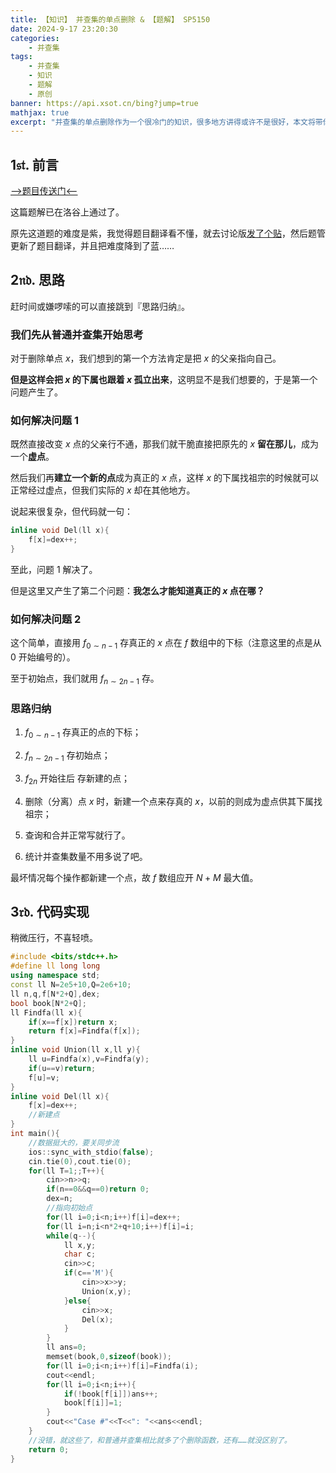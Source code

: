 ```yaml
---
title: 【知识】 并查集的单点删除 & 【题解】 SP5150
date: 2024-9-17 23:20:30
categories: 
    - 并查集
tags: 
    - 并查集
    - 知识
    - 题解
    - 原创
banner: https://api.xsot.cn/bing?jump=true
mathjax: true
excerpt: "并查集的单点删除作为一个很冷门的知识，很多地方讲得或许不是很好，本文将带你学会并查集的单点删除。"
---
```


## $\mathfrak{1st.}$ 前言

[-->题目传送门<--](https://www.luogu.com.cn/problem/SP5150)

这篇题解已在洛谷上通过了。

原先这道题的难度是紫，我觉得题目翻译看不懂，就去讨论版[发了个贴](https://www.luogu.com.cn/discuss/820298)，然后题管更新了题目翻译，并且把难度降到了蓝……

## $\mathfrak{2nd.}$ 思路

赶时间或嫌啰嗦的可以直接跳到『思路归纳』。

### 我们先从普通并查集开始思考

对于删除单点 $x$，我们想到的第一个方法肯定是把 $x$ 的父亲指向自己。

**但是这样会把 $x$ 的下属也跟着 $x$ 孤立出来**，这明显不是我们想要的，于是第一个问题产生了。

### 如何解决问题 1

既然直接改变 $x$ 点的父亲行不通，那我们就干脆直接把原先的 $x$ **留在那儿**，成为一个**虚点**。

然后我们再**建立一个新的点**成为真正的 $x$ 点，这样 $x$ 的下属找祖宗的时候就可以正常经过虚点，但我们实际的 $x$ 却在其他地方。

说起来很复杂，但代码就一句：

```cpp
inline void Del(ll x){
    f[x]=dex++;
}
```

至此，问题 1 解决了。

但是这里又产生了第二个问题：**我怎么才能知道真正的 $x$ 点在哪？**

### 如何解决问题 2

这个简单，直接用 $f_{0\sim n-1}$ 存真正的 $x$ 点在 $f$ 数组中的下标（注意这里的点是从 $0$ 开始编号的）。

至于初始点，我们就用 $f_{n\sim 2n-1}$ 存。

### 思路归纳

1. $f_{0\sim n-1}$ 存真正的点的下标；

2. $f_{n\sim 2n-1}$ 存初始点；

3. $f_{2n}$ 开始往后 存新建的点；

4. 删除（分离）点 $x$ 时，新建一个点来存真的 $x$，以前的则成为虚点供其下属找祖宗；

5. 查询和合并正常写就行了。

6. 统计并查集数量不用多说了吧。

最坏情况每个操作都新建一个点，故 $f$ 数组应开 $N+M$ 最大值。

## $\mathfrak{3rd.}$ 代码实现

稍微压行，不喜轻喷。

```cpp
#include <bits/stdc++.h>
#define ll long long
using namespace std;
const ll N=2e5+10,Q=2e6+10;
ll n,q,f[N*2+Q],dex;
bool book[N*2+Q];
ll Findfa(ll x){
    if(x==f[x])return x;
    return f[x]=Findfa(f[x]);
}
inline void Union(ll x,ll y){
    ll u=Findfa(x),v=Findfa(y);
    if(u==v)return;
    f[u]=v;
}
inline void Del(ll x){
    f[x]=dex++;
    //新建点
}
int main(){
    //数据挺大的，要关同步流
	ios::sync_with_stdio(false);
    cin.tie(0),cout.tie(0);
    for(ll T=1;;T++){
        cin>>n>>q;
        if(n==0&&q==0)return 0;
        dex=n;
        //指向初始点
        for(ll i=0;i<n;i++)f[i]=dex++;
        for(ll i=n;i<n*2+q+10;i++)f[i]=i;
        while(q--){
            ll x,y;
            char c;
            cin>>c;
            if(c=='M'){
                cin>>x>>y;
                Union(x,y);
            }else{
                cin>>x;
                Del(x);
            }
        }
        ll ans=0;
        memset(book,0,sizeof(book));
        for(ll i=0;i<n;i++)f[i]=Findfa(i);
        cout<<endl;
        for(ll i=0;i<n;i++){
            if(!book[f[i]])ans++;
            book[f[i]]=1;
        }
        cout<<"Case #"<<T<<": "<<ans<<endl;
    }
    //没错，就这些了，和普通并查集相比就多了个删除函数，还有……就没区别了。
    return 0;
}
```